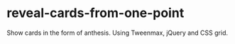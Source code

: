 # reveal-cards-from-one-point
Show cards in the form of anthesis.
Using Tweenmax, jQuery and CSS grid.
